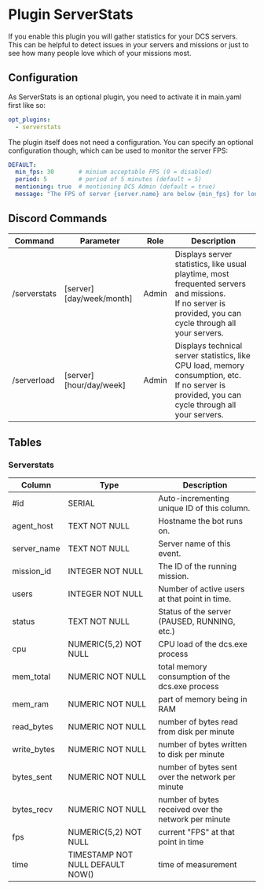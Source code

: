 # Plugin ServerStats
If you enable this plugin you will gather statistics for your DCS servers.<br>
This can be helpful to detect issues in your servers and missions or just to see how many people love which of your missions most.

## Configuration
As ServerStats is an optional plugin, you need to activate it in main.yaml first like so:
```yaml
opt_plugins:
  - serverstats
```

The plugin itself does not need a configuration. You can specify an optional configuration though, which can be used 
to monitor the server FPS:
```yaml
DEFAULT:
  min_fps: 30       # minium acceptable FPS (0 = disabled)
  period: 5         # period of 5 minutes (default = 5)
  mentioning: true  # mentioning DCS Admin (default = true)
  message: "The FPS of server {server.name} are below {min_fps} for longer than {period} minutes!"
```


## Discord Commands

| Command      | Parameter                 | Role  | Description                                                                                                                                                  |
|--------------|---------------------------|-------|--------------------------------------------------------------------------------------------------------------------------------------------------------------|
| /serverstats | [server] [day/week/month] | Admin | Displays server statistics, like usual playtime, most frequented servers and missions.<br/>If no server is provided, you can cycle through all your servers. |
| /serverload  | [server] [hour/day/week]  | Admin | Displays technical server statistics, like CPU load, memory consumption, etc.<br/>If no server is provided, you can cycle through all your servers.          |

## Tables
### Serverstats
| Column      | Type                             | Description                                          |
|-------------|----------------------------------|------------------------------------------------------|
| #id         | SERIAL                           | Auto-incrementing unique ID of this column.          |
| agent_host  | TEXT NOT NULL                    | Hostname the bot runs on.                            |
| server_name | TEXT NOT NULL                    | Server name of this event.                           |
| mission_id  | INTEGER NOT NULL                 | The ID of the running mission.                       |
| users       | INTEGER NOT NULL                 | Number of active users at that point in time.        |
| status      | TEXT NOT NULL                    | Status of the server (PAUSED, RUNNING, etc.)         |
| cpu         | NUMERIC(5,2) NOT NULL            | CPU load of the dcs.exe process                      |
| mem_total   | NUMERIC NOT NULL                 | total memory consumption of the dcs.exe process      |
| mem_ram     | NUMERIC NOT NULL                 | part of memory being in RAM                          |
| read_bytes  | NUMERIC NOT NULL                 | number of bytes read from disk per minute            |
| write_bytes | NUMERIC NOT NULL                 | number of bytes written  to disk per minute          |
| bytes_sent  | NUMERIC NOT NULL                 | number of bytes sent over the network per minute     |
| bytes_recv  | NUMERIC NOT NULL                 | number of bytes received over the network per minute |
| fps         | NUMERIC(5,2) NOT NULL            | current "FPS" at that point in time                  |
| time        | TIMESTAMP NOT NULL DEFAULT NOW() | time of measurement                                  |
